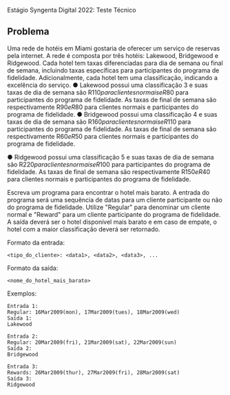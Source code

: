 Estágio Syngenta Digital 2022: Teste Técnico

## Problema
Uma rede de hotéis em Miami gostaria de oferecer um serviço de reservas pela internet. A
rede é composta por três hotéis: Lakewood, Bridgewood e Ridgewood. Cada hotel tem taxas
diferenciadas para dia de semana ou final de semana, incluindo taxas específicas para
participantes do programa de fidelidade. Adicionalmente, cada hotel tem uma classificação,
indicando a excelência do serviço.
● Lakewood possui uma classificação 3 e suas taxas de dia de semana são R$110 para
clientes normais e R$80 para participantes do programa de fidelidade. As taxas de
final de semana são respectivamente R$90 e R$80 para clientes normais e
participantes do programa de fidelidade.
● Bridgewood possui uma classificação 4 e suas taxas de dia de semana são R$160
para clientes normais e R$110 para participantes do programa de fidelidade. As taxas
de final de semana são respectivamente R$60 e R$50 para clientes normais e
participantes do programa de fidelidade.

● Ridgewood possui uma classificação 5 e suas taxas de dia de semana são R$220
para clientes normais e R$100 para participantes do programa de fidelidade. As taxas
de final de semana são respectivamente R$150 e R$40 para clientes normais e
participantes do programa de fidelidade.

Escreva um programa para encontrar o hotel mais barato. A entrada do programa será uma
sequência de datas para um cliente participante ou não do programa de fidelidade.
Utilize "Regular" para denominar um cliente normal e "Reward" para um cliente participante
do programa de fidelidade. A saída deverá ser o hotel disponível mais barato e em caso de
empate, o hotel com a maior classificação deverá ser retornado.

Formato da entrada:
```
<tipo_do_cliente>: <data1>, <data2>, <data3>, ...
```

Formato da saída:
```
<nome_do_hotel_mais_barato>
```

Exemplos:
```
Entrada 1:
Regular: 16Mar2009(mon), 17Mar2009(tues), 18Mar2009(wed)
Saída 1:
Lakewood
```
```
Entrada 2:
Regular: 20Mar2009(fri), 21Mar2009(sat), 22Mar2009(sun)
Saída 2:
Bridgewood
```
```
Entrada 3:
Rewards: 26Mar2009(thur), 27Mar2009(fri), 28Mar2009(sat)
Saída 3:
Ridgewood
